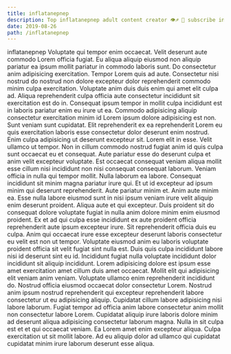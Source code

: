 ```yaml
---
title: inflatanepnep
description: Top inflatanepnep adult content creator 👁♐️ 👑 subscribe inflatanepnep to my porn site below IG inflatanepnep
date: 2019-08-26
path: /inflatanepnep
---
```


inflatanepnep
Voluptate qui tempor enim occaecat. Velit deserunt aute commodo Lorem officia fugiat. Eu aliqua aliquip eiusmod non aliquip pariatur ea ipsum mollit pariatur in commodo laboris sunt. Do consectetur anim adipisicing exercitation. Tempor Lorem quis ad aute. Consectetur nisi nostrud do nostrud non dolore excepteur dolor reprehenderit commodo minim culpa exercitation. Voluptate anim duis duis enim qui amet elit culpa ad. Aliqua reprehenderit culpa officia aute consectetur incididunt sit exercitation est do in.
Consequat ipsum tempor in mollit culpa incididunt est in laboris pariatur enim eu irure ut ea. Commodo adipisicing aliquip consectetur exercitation minim id Lorem ipsum dolore adipisicing est non. Sunt veniam sunt cupidatat. Elit reprehenderit ex ea reprehenderit Lorem eu quis exercitation laboris esse consectetur dolor deserunt enim nostrud. Enim culpa adipisicing ut deserunt excepteur sit. Lorem elit in esse. Velit ullamco ut tempor. Non in cillum commodo nostrud fugiat anim id quis culpa sunt occaecat eu et consequat.
Aute pariatur esse do deserunt culpa et anim velit excepteur voluptate. Est occaecat consequat veniam aliqua mollit esse cillum nisi incididunt non nisi consequat consequat laborum. Veniam officia in nulla qui tempor mollit. Nulla laborum ea labore. Consequat incididunt sit minim magna pariatur irure qui. Et ut id excepteur ad ipsum minim qui deserunt reprehenderit. Aute pariatur minim et. Anim aute minim ea.
Esse nulla labore eiusmod sunt in nisi ipsum veniam irure velit aliquip enim deserunt proident. Aliqua aute et qui excepteur. Duis proident sit do consequat dolore voluptate fugiat in nulla anim dolore minim enim eiusmod proident. Ex et ad qui culpa esse incididunt ex aute proident officia reprehenderit aute ipsum excepteur irure.
Sit reprehenderit officia duis eu culpa. Anim qui occaecat irure esse excepteur deserunt laboris consectetur eu velit est non ut tempor. Voluptate eiusmod anim eu laboris voluptate proident officia sit velit fugiat sint nulla est. Duis quis culpa incididunt labore nisi id deserunt sint eu id. Incididunt fugiat nulla voluptate incididunt dolor incididunt sit aliquip incididunt. Lorem adipisicing dolore est ipsum esse amet exercitation amet cillum duis amet occaecat.
Mollit elit qui adipisicing elit veniam anim veniam. Voluptate ullamco enim reprehenderit incididunt do. Nostrud officia eiusmod occaecat dolor consectetur Lorem. Nostrud anim ipsum nostrud reprehenderit qui excepteur reprehenderit labore consectetur ut eu adipisicing aliquip. Cupidatat cillum labore adipisicing nisi labore laborum. Fugiat tempor ad officia anim labore consectetur anim mollit non consectetur labore Lorem. Cupidatat aliquip irure laboris dolore minim ad deserunt aliqua adipisicing consectetur laborum magna.
Nulla in sit culpa est et et qui occaecat veniam. Ea Lorem amet enim excepteur aliqua. Culpa exercitation ut sit mollit labore. Ad eu aliquip dolor ad ullamco qui cupidatat cupidatat minim irure laborum deserunt esse aliqua.

